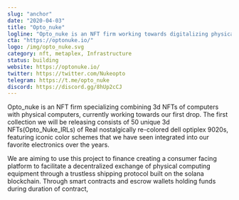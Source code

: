 ```yaml
---
slug: "anchor"
date: "2020-04-03"
title: "Opto_nuke"
logline: "Opto_nuke is an NFT firm working towards digitalizing physical electronics in the form of 3d NFTs to provide a decentralized trustless exchange of electronics."
cta: "https://optonuke.io/"
logo: /img/opto_nuke.svg
category: nft, metaplex, Infrastructure
status: building
website: https://optonuke.io/
twitter: https://twitter.com/Nukeopto
telegram: https://t.me/opto_nuke
discord: https://discord.gg/8hUp2cCJ
---
```


Opto_nuke is an NFT firm specializing combining 3d NFTs of computers with physical computers, currently working towards our first drop. The first collection we will be releasing consists of 50 unique 3d NFTs(Opto_Nuke_IRLs) of Real nostalgically re-colored dell optiplex 9020s, featuring iconic color schemes that we have seen integrated into our favorite electronics over the years. 

We are aiming to use this project to finance creating a consumer facing platform to facilitate a decentralized exchange of physical computing equipment through a trustless shipping protocol built on the solana blockchain. Through smart contracts and escrow wallets holding funds during duration of contract,